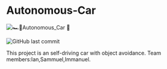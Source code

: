 # Autonomous-Car
![🏎️🚩Autonomous_Car 🏁](https://user-images.githubusercontent.com/67041860/188293683-f2aa7515-b62b-4c2e-be43-469af9fb9b77.png)
   
   ![GitHub last commit](https://img.shields.io/github/last-commit/Iann-urus/Autonomous-Car)

This project is an self-driving car with object avoidance.
Team members:Ian,Sammuel,Immanuel.


